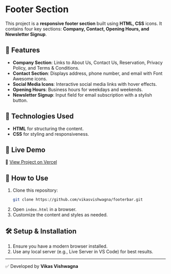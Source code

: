 # Footer Section

This project is a **responsive footer section** built using **HTML, CSS** icons. It contains four key sections: **Company, Contact, Opening Hours, and Newsletter Signup**.

## 📌 Features
- **Company Section**: Links to About Us, Contact Us, Reservation, Privacy Policy, and Terms & Conditions.
- **Contact Section**: Displays address, phone number, and email with Font Awesome icons.
- **Social Media Icons**: Interactive social media links with hover effects.
- **Opening Hours**: Business hours for weekdays and weekends.
- **Newsletter Signup**: Input field for email subscription with a stylish button.

## 🎨 Technologies Used
- **HTML** for structuring the content.
- **CSS** for styling and responsiveness.


## 🚀 Live Demo
🔗 [View Project on Vercel]( https://footerbar-hvpe3h5lx-kv-sai-vikas-projects.vercel.app/)

## 📜 How to Use
1. Clone this repository:
   ```sh
   git clone https://github.com/vikasvishwagna/footerbar.git
   ```
2. Open `index.html` in a browser.
3. Customize the content and styles as needed.

## 🛠️ Setup & Installation
1. Ensure you have a modern browser installed.
2. Use any local server (e.g., Live Server in VS Code) for best results.
---
✅ Developed by **Vikas Vishwagna**

